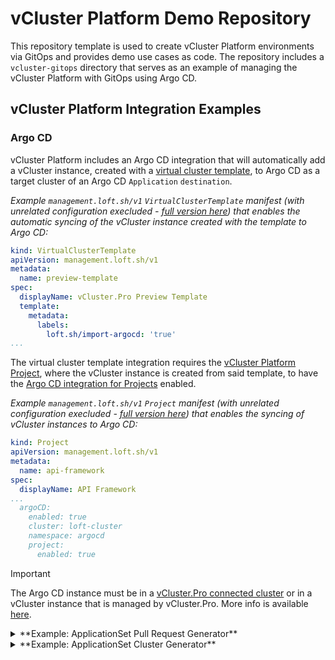 # vCluster Platform Demo Repository
This repository template is used to create vCluster Platform environments via GitOps and provides demo use cases as code. The repository includes a `vcluster-gitops` directory that serves as an example of managing the vCluster Platform with GitOps using Argo CD.

## vCluster Platform Integration Examples

### Argo CD

vCluster Platform includes an Argo CD integration that will automatically add a vCluster instance, created with a [virtual cluster template](https://www.vcluster.com/pro/docs/virtual-clusters/templates), to Argo CD as a target cluster of an Argo CD `Application` `destination`. 

*Example `management.loft.sh/v1` `VirtualClusterTemplate` manifest (with unrelated configuration execluded - [full version here](https://github.com/loft-demos/loft-demo-base/blob/main/loft/vcluster-templates.yaml)) that enables the automatic syncing of the vCluster instance created with the template to Argo CD:*

```yaml
kind: VirtualClusterTemplate
apiVersion: management.loft.sh/v1
metadata:
  name: preview-template
spec:
  displayName: vCluster.Pro Preview Template
  template:
    metadata:
      labels:
        loft.sh/import-argocd: 'true'
...
```

The virtual cluster template integration requires the [vCluster Platform Project](https://www.vcluster.com/docs/platform/administer/projects/create), where the vCluster instance is created from said template, to have the [Argo CD integration for Projects](https://www.vcluster.com/docs/platform/integrations/argocd#project-integration) enabled.

*Example `management.loft.sh/v1` `Project` manifest (with unrelated configuration execluded - [full version here](https://github.com/loft-demos/loft-demo-base/blob/main/loft/projects.yaml)) that enables the syncing of vCluster instances to Argo CD:*

```yaml
kind: Project
apiVersion: management.loft.sh/v1
metadata:
  name: api-framework
spec:
  displayName: API Framework
...
  argoCD:
    enabled: true
    cluster: loft-cluster
    namespace: argocd
    project:
      enabled: true
```
>[!IMPORTANT]
>The Argo CD instance must be in a [vCluster.Pro connected cluster](https://www.vcluster.com/pro/docs/clusters/connect-cluster) or in a vCluster instance that is managed by vCluster.Pro. More info is available [here](https://www.vcluster.com/pro/docs/virtual-clusters/argocd#enable-argo-cd-integration).

<details>
<summary>**Example: ApplicationSet Pull Request Generator**</summary>

Once the vCluster.Pro Argo CD integration has been enabled for the vCluster.Pro project and the virtual cluster template, an Argo CD `ApplicationSet` using the [Argo CD Pull Request Generator](https://argo-cd.readthedocs.io/en/stable/operator-manual/applicationset/Generators-Pull-Request/) may look something like the following:

```yaml
apiVersion: argoproj.io/v1alpha1
kind: ApplicationSet
metadata:
  name: REPO_NAME-pr
  namespace: argocd
spec:
  generators:
  - pullRequest:
      github:
        appSecretName: loft-demo-org-cred
        # The GitHub organization or user.
        owner: loft-demos
        # The Github repository
        repo: REPO_NAME
        # (optional) use a GitHub App to access the API instead of a PAT.
        #appSecretName: github-app-repo-creds
        # Labels is used to filter the PRs that you want to target. (optional)
        labels:
        - preview-cluster-ready
      requeueAfterSeconds: 30
  template:
    metadata:
      name: 'REPO_NAME-{{branch}}-{{number}}'
    spec:
      syncPolicy:
        automated:
          selfHeal: true
        syncOptions:
          - CreateNamespace=true
      source:
        repoURL: 'https://github.com/loft-demos/REPO_NAME.git'
        targetRevision: '{{head_sha}}'
        path: helm-chart/
        helm:
          parameters:
          - name: "image.repository"
            value: ghcr.io/loft-demos/REPO_NAME
          - name: "image.tag"
            value: "{{head_short_sha}}"
          - name: "image.args.text"
            value: "Hello from REPO_NAME pr-{{number}} commit {{head_short_sha}}"
          - name: "ingress.hosts[0].host"
            value: REPO_NAME-pr-{{number}}-LOFT_DOMAIN
          - name: ingress.hosts[0].paths[0].backend.service.name
            value: REPO_NAME
          - name: ingress.hosts[0].paths[0].backend.service.port.name
            value: http
          - name: ingress.hosts[0].paths[0].path
            value: /
          - name: ingress.hosts[0].paths[0].pathType
            value: prefix
          - name: "ingress.tls[0].hosts[0]"
            value: REPO_NAME-pr-{{number}}-LOFT_DOMAIN
      project: "default"
      destination:
        server: https://LOFT_DOMAIN/kubernetes/project/api-framework/virtualcluster/REPO_NAME-pr-{{number}}
        namespace: preview-hello-world-app
      info:
        - name: Preview App Link
          value: >-
            https://REPO_NAME-pr-{{number}}-LOFT_DOMAIN
        - name: GitHub PR
          value: >-
            https://github.com/loft-demos/REPO_NAME/pull/{{number}}
```
The `spec.template.spec.destination.server` is dynamic based on the pull request number availabe as the `{{number}}` parameter value when using the Argo CD Pull Request generator.
</details>

<details>
<summary>**Example: ApplicationSet Cluster Generator**</summary>
>[!IMPORTANT]
>The vCluster.Pro Argo CD integration, as described above, must be enabled on the vCluster.Pro project the vCluster instance is created in, for the vCluster instance to be automatically added to Argo CD as an available `Application` `destination` cluster.

In addition to automatically adding/syncing vCluster instances to Argo CD, the vCluster.Pro integration also syncs `instanceTemplate` `labels` of a virtual cluster template to the Argo CD cluster `Secret` generated by the integration discussed above. This integration allows the use of the `labels` as `selectors` with the [Argo CD Cluster Generator](https://argo-cd.readthedocs.io/en/stable/operator-manual/applicationset/Generators-Cluster/) for `ApplciationSets`.

*Example `management.loft.sh/v1` `VirtualClusterTemplate` manifest (with unrelated configuration execluded - [full version here](https://github.com/loft-demos/loft-demo-base/blob/main/loft/vcluster-templates.yaml)) that enables the automatic syncing of vCluster instances created with this template to Argo CD and adds the `spec.versions.template.metadata.labels` to the generate Argo CD Cluster `Secret`:*

```yaml
apiVersion: management.loft.sh/v1
kind: VirtualClusterTemplate
metadata:
  name: vcluster-pro-template
  labels:
    app.kubernetes.io/instance: loft-configuration
spec:
  displayName: Virtual Cluster Pro Template
...
  template:
...
  versions:
    - template:
        metadata:
          labels:
            loft.sh/import-argocd: 'true'
        instanceTemplate:
          metadata:
            labels:
              env: '{{ .Values.env }}'
              team: '{{ .Values.loft.project }}'
        pro:
          enabled: true
...
      parameters:
      ...
        - variable: env
          label: Deployment Environment
          description: Environment for deployments for this vCluster used as cluster label for Argo CD ApplicationSet Cluster Generator
          options:
            - dev
            - qa
            - prod
          defaultValue: dev
      version: 1.0.0
    - template:
        metadata: {}
        instanceTemplate:
          metadata: {}
      version: 0.0.0
...
```
In this example the value for the `instanceTemplate.metadata.labels.env` label is populated with the selected `env` parameter value, but the value also be hardcoded so that every vCluster instance created from this template had the same `env` label value. The `team` label is populated with the `project` vCluster.Pro Parameter values as documented [here](https://www.vcluster.com/pro/docs/apps/parameters#vclusterpro-parameter-values).

The generated Argo CD Cluster `Secret` for a vCluster instance created in the `api-framework` project and using the above template:

```yaml
apiVersion: v1
kind: Secret
metadata:
  name: loft-api-framework-vcluster-api-framework-dev
  namespace: argocd
  labels:
    argocd.argoproj.io/secret-type: cluster
    env: dev
    loft.sh/vcluster-instance-name: api-framework-dev
    loft.sh/vcluster-instance-namespace: loft-p-api-framework
    team: api-framework
  annotations:
    co-managed-by: loft.sh
    managed-by: argocd.argoproj.io
data:
  config: >-
    ...
  name: bG9mdC1hcGktZnJhbWV3b3JrLXZjbHVzdGVyLWFwaS1mcmFtZXdvcmstZGV2
  server: >-
    ...
type: Opaque
```
With all of that in place, you would then be able to create an Argo CD `ApplicationSet` that used the Cluster Generator as below (replacing necessary values with those for your Git repository):

```yaml
apiVersion: argoproj.io/v1alpha1
kind: ApplicationSet
metadata:
  name: REPO_NAME-env-config
  namespace: argocd
spec:
  generators:
    - clusters:
        selector:
          matchLabels:
            env: "dev"
    - clusters:
        selector:
          matchLabels:
            env: "qa"
    - clusters:
        selector:
          matchLabels:
            env: "prod"
  template:
    metadata:
      # {{name}} is the name of the kubernetes cluster as selected by the spec above
      name: REPO_NAME-{{name}}
    spec:
      destination:
        # {{server}} is the url of the 
        server: '{{server}}'
        # {{metadata.labels.env}} is the value of the env label that is being used to select kubernetes clusters 
        # and used as sub-folder in the target git repository
        namespace: hello-world-app-{{metadata.labels.env}}
      info:
        - name: GitHub Repo
          value: https://github.com/loft-demos/REPO_NAME/
      project: default
      source:
        path: k8s-manifests/{{metadata.labels.env}}/
        repoURL: https://github.com/loft-demos/REPO_NAME.git
        targetRevision: main
      syncPolicy:
        automated:
          selfHeal: true
        syncOptions:
          - CreateNamespace=true
```
>[!NOTE]
>The use of the `env` label as part of the `spec.template.spec.source.path` allowing vCluster instances with different `env` values to target different subdirectories in the GitHub repository for the Argo CD generated `Application`.

The resulting Argo CD `Application` for the `hello-app-a1` repository:

```yaml
apiVersion: argoproj.io/v1alpha1
kind: Application
metadata:
  name: hello-app-a1-config
  namespace: argocd
spec:
  destination:
    namespace: hello-world-app
    server: >-
      https://a1.us.demo.dev/kubernetes/project/api-framework/virtualcluster/api-framework-dev
  info:
    - name: GitHub Repo
      value: https://github.com/loft-demos/hello-app-a1/
  project: default
  source:
    path: k8s-manifests/dev/
    repoURL: https://github.com/loft-demos/hello-app-a1.git
    targetRevision: main
  syncPolicy:
    automated:
      selfHeal: true
    syncOptions:
      - CreateNamespace=true
```
</details>
